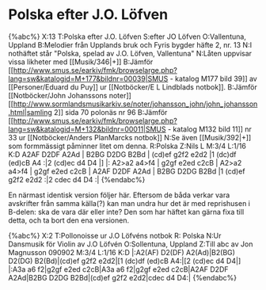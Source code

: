 # Polska efter J.O. Löfven

{%abc%}
X:13
T:Polska efter J.O. Löfven
S:efter JO Löfven
O:Vallentuna, Uppland
B:Melodier från Upplands bruk och Fyris bygder häfte 2, nr. 13
N:I nothäftet står "Polska, spelad av J.O. Löfven, Vallentuna"
N:Låten uppvisar vissa likheter med [[Musik/346|+]]
B:Jämför [[http://www.smus.se/earkiv/fmk/browselarge.php?lang=sw&katalogid=M+177&bildnr=00039|SMUS - katalog M177 bild 39]] av [[Personer/Eduard du Puy]] ur [[Notböcker/E L Lindblads notbok]].
B:Jämför [[Notböcker/John Johanssons noter]] [[http://www.sormlandsmusikarkiv.se/noter/johansson_john/john_johansson.html|samling 2]] sida 70 polonäs nr 96
B:Jämför [[http://www.smus.se/earkiv/fmk/browselarge.php?lang=sw&katalogid=M+132&bildnr=00011|SMUS - katalog M132 bild 11]] nr 33 ur [[Notböcker/Anders PlanMarcks notbok]]
N:Se även [[Musik/392|+]] som formmässigt påminner litet om denna.
R:Polska
Z:Nils L
M:3/4
L:1/16
K:D
A2AF D2DF A2Ad | B2BG D2DG B2Bd | (cd)ef g2f2 e2d2 |1 (dc)df (ed)cB A4 :|2 (cd)ec d4 D4 |]
|: A2>a2 a4>f4 | g2gf e2ed c2cB | A2>a2 a4>f4 | g2gf e2ed c2cB | 
    A2AF D2DF A2Ad | B2BG D2DG B2Bd |1 (cd)ef g2f2 e2d2 :|2 cdec d4 D4 :|
{%endabc%}

En närmast identisk version följer här. Eftersom de båda verkar vara avskrifter från samma källa(?) kan man undra hur det är med reprishusen i B-delen: ska de vara där eller inte? Den som har häftet kan gärna fixa till detta, och ta bort den ena versionen.

{%abc%}
X:2
T:Pollonoisse ur J.O Löfvéns notbok
R: Polska
N:Ur Dansmusik för Violin av J.O Löfvén
O:Sollentuna, Uppland
Z:Till abc av Jon Magnusson 090902
M:3/4
L:1/16
K:D
|:A2(AF) D2(DF) A2(Ad)|B2(BG) D2(DG) B2(Bd)|(cd)ef g2f2 e2d2|[1 (dc)df (ed)cB A4:|[2 (cd)ec d4 D4|]
|:A3a a6 f2|g2gf e2ed c2cB|A3a a6 f2|g2gf e2ed c2cB|A2AF D2DF A2Ad|B2BG D2DG B2Bd|(cd)ef g2f2 e2d2|cdec d4 D4:|
{%endabc%}

